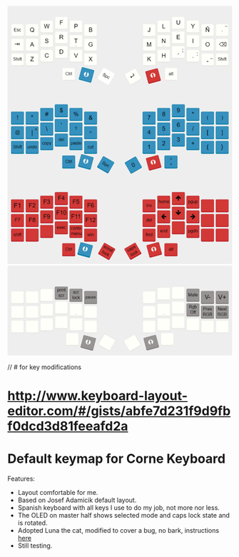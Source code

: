 ![SofleKeyboard personal keymap](https://github.com/HiroshiLG/qmk_firmware/blob/personal-layout/keyboards/crkbd/keymaps/personal/crkbd.png)
![SofleKeyboard adjust layer](https://github.com/HiroshiLG/qmk_firmware/blob/personal-layout/keyboards/crkbd/keymaps/personal/crkbd-adjust.png)


// # for key modifications
# http://www.keyboard-layout-editor.com/#/gists/abfe7d231f9d9fbf0dcd3d81feeafd2a

# Default keymap for Corne Keyboard

Features:

- Layout comfortable for me.
- Based on Josef Adamicik default layout.
- Spanish keyboard with all keys I use to do my job, not more nor less.
- The OLED on master half shows selected mode and caps lock state and is rotated.
- Adopted Luna the cat, modified to cover a bug, no bark, instructions [here](https://github.com/HellSingCoder/qmk_firmware/tree/master/keyboards/sofle/keymaps/helltm)
- Still testing.
